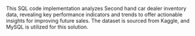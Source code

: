 This SQL code implementation analyzes Second hand car dealer inventory data, revealing key performance indicators and trends to offer actionable insights for improving future sales. The dataset is sourced from Kaggle, and MySQL is utilized for this solution.
